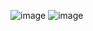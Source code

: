 ![image](https://user-images.githubusercontent.com/36649115/44188958-68b57200-a0d5-11e8-949b-d3631bb16e9c.png)
![image](https://user-images.githubusercontent.com/36649115/44188965-766af780-a0d5-11e8-8137-a6d5cc79f242.png)
